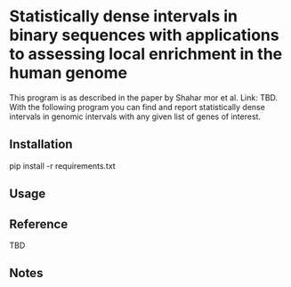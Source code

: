 # Statistically dense intervals in binary sequences with applications to assessing local enrichment in the human genome
This program is as described in the paper by Shahar mor et al. Link: TBD.    
With the following program you can find and report statistically dense intervals in genomic intervals with any given list of genes of interest.  

## Installation
pip install -r requirements.txt

## Usage


## Reference
TBD

## Notes

